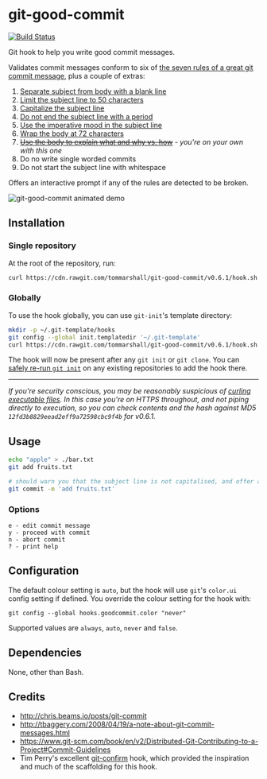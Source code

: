 # git-good-commit

[![Build Status](https://travis-ci.org/tommarshall/git-good-commit.svg?branch=master)](https://travis-ci.org/tommarshall/git-good-commit)

Git hook to help you write good commit messages.

Validates commit messages conform to six of [the seven rules of a great git
commit message](http://chris.beams.io/posts/git-commit/), plus a couple of
extras:

1. [Separate subject from body with a blank line](http://chris.beams.io/posts/git-commit/#separate)
2. [Limit the subject line to 50 characters](http://chris.beams.io/posts/git-commit/#limit-50)
3. [Capitalize the subject line](http://chris.beams.io/posts/git-commit/#capitalize)
4. [Do not end the subject line with a period](http://chris.beams.io/posts/git-commit/#end)
5. [Use the imperative mood in the subject line](http://chris.beams.io/posts/git-commit/#imperative)
6. [Wrap the body at 72 characters](http://chris.beams.io/posts/git-commit/#wrap-72)
7. ~~[Use the body to explain what and why vs.
   how](http://chris.beams.io/posts/git-commit/#why-not-how)~~ _- you're on your
   own with this one_
8. Do no write single worded commits
9. Do not start the subject line with whitespace

Offers an interactive prompt if any of the rules are detected to be broken.

![git-good-commit animated demo](demo.gif)

## Installation

### Single repository

At the root of the repository, run:

```sh
curl https://cdn.rawgit.com/tommarshall/git-good-commit/v0.6.1/hook.sh > .git/hooks/commit-msg && chmod +x .git/hooks/commit-msg
```

### Globally

To use the hook globally, you can use `git-init`'s template directory:

```sh
mkdir -p ~/.git-template/hooks
git config --global init.templatedir '~/.git-template'
curl https://cdn.rawgit.com/tommarshall/git-good-commit/v0.6.1/hook.sh > ~/.git-template/hooks/commit-msg && chmod +x ~/.git-template/hooks/commit-msg
```

The hook will now be present after any `git init` or `git clone`. You can
[safely re-run `git init`](http://stackoverflow.com/a/5149861/885540) on any
existing repositories to add the hook there.

---

_If you're security conscious, you may be reasonably suspicious of [curling
executable files](https://www.seancassidy.me/dont-pipe-to-your-shell.html). In
this case you're on HTTPS throughout, and not piping directly to execution, so
you can check contents and the hash against MD5
`12fd3b8829eead2eff9a72598cbc9f4b` for v0.6.1._

## Usage

```sh
echo "apple" > ./bar.txt
git add fruits.txt

# should warn you that the subject line is not capitalised, and offer an interactive prompt.
git commit -m 'add fruits.txt'
```

### Options

```
e - edit commit message
y - proceed with commit
n - abort commit
? - print help
```

## Configuration

The default colour setting is `auto`, but the hook will use `git`'s `color.ui`
config setting if defined. You override the colour setting for the hook with:

```
git config --global hooks.goodcommit.color "never"
```

Supported values are `always`, `auto`, `never` and `false`.

## Dependencies

None, other than Bash.

## Credits

* http://chris.beams.io/posts/git-commit
* http://tbaggery.com/2008/04/19/a-note-about-git-commit-messages.html
* https://www.git-scm.com/book/en/v2/Distributed-Git-Contributing-to-a-Project#Commit-Guidelines
* Tim Perry's excellent [git-confirm](https://github.com/pimterry/git-confirm)
  hook, which provided the inspiration and much of the scaffolding for this
  hook.

